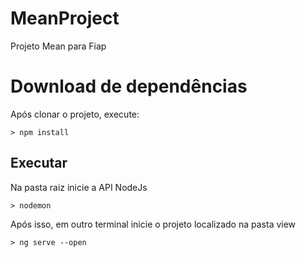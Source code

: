 # MeanProject

Projeto Mean para Fiap

# Download de dependências
Após clonar o projeto, execute:

	> npm install

## Executar
Na pasta raiz inicie a API NodeJs

	> nodemon

Após isso, em outro terminal inicie o projeto localizado na pasta view

	> ng serve --open